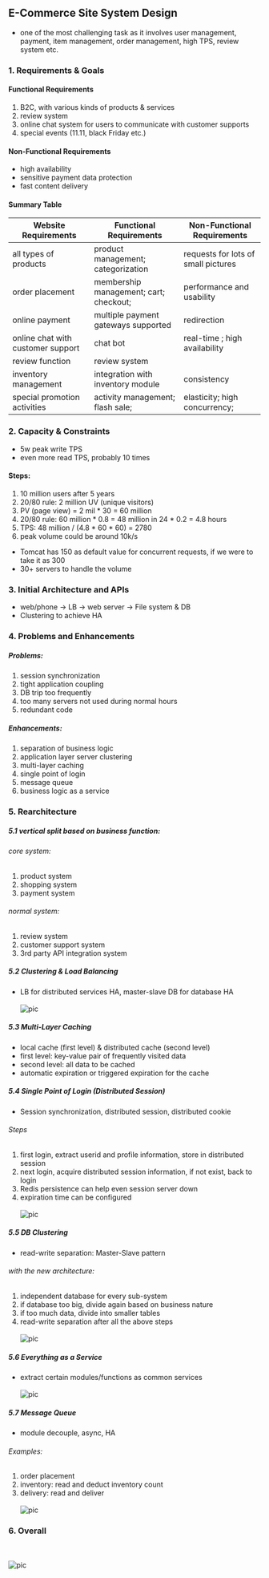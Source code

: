 ## E-Commerce Site System Design
- one of the most challenging task as it involves user management, payment, item management,
order management, high TPS, review system etc.

### 1. Requirements & Goals
#### Functional Requirements
1. B2C, with various kinds of products & services
1. review system
1. online chat system for users to communicate with customer supports
1. special events (11.11, black Friday etc.)

#### Non-Functional Requirements
- high availability
- sensitive payment data protection
- fast content delivery

#### Summary Table
| Website Requirements | Functional Requirements | Non-Functional Requirements |
| --- | --- | --- |
| all types of products | product management; categorization | requests for lots of small pictures |
| order placement | membership management; cart; checkout; | performance and usability |
| online payment | multiple payment gateways supported | redirection |
| online chat with customer support | chat bot | real-time ; high availability |
| review function | review system | |
| inventory management | integration with inventory module | consistency |
| special promotion activities | activity management; flash sale; | elasticity; high concurrency; |

### 2. Capacity & Constraints
- 5w peak write TPS
- even more read TPS, probably 10 times

#### Steps:
1. 10 million users after 5 years
1. 20/80 rule: 2 million UV (unique visitors)
1. PV (page view) = 2 mil * 30 = 60 million
1. 20/80 rule: 60 million * 0.8 = 48 million in 24 * 0.2 = 4.8 hours
1. TPS: 48 million / (4.8 * 60 * 60) = 2780
1. peak volume could be around 10k/s

- Tomcat has 150 as default value for concurrent requests, if we were to take it as 300
- 30+ servers to handle the volume

### 3. Initial Architecture and APIs
- web/phone -> LB -> web server -> File system & DB
- Clustering to achieve HA

### 4. Problems and Enhancements
##### Problems:
1. session synchronization
1. tight application coupling
1. DB trip too frequently
1. too many servers not used during normal hours
1. redundant code

##### Enhancements:
1. separation of business logic
1. application layer server clustering
1. multi-layer caching
1. single point of login
1. message queue
1. business logic as a service

### 5. Rearchitecture
##### 5.1 vertical split based on business function:
###### core system:
1. product system
1. shopping system
1. payment system
###### normal system:
1. review system
1. customer support system
1. 3rd party API integration system

##### 5.2 Clustering & Load Balancing
- LB for distributed services HA, master-slave DB for database HA
<br></br>
![pic](./architecture.png)

##### 5.3 Multi-Layer Caching
- local cache (first level) & distributed cache (second level)
- first level: key-value pair of frequently visited data
- second level: all data to be cached
- automatic expiration or triggered expiration for the cache

##### 5.4 Single Point of Login (Distributed Session)
- Session synchronization, distributed session, distributed cookie
###### Steps
1. first login, extract userid and profile information, store in distributed session
1. next login, acquire distributed session information, if not exist, back to login
1. Redis persistence can help even session server down
1. expiration time can be configured
<br></br>
![pic](./session.png)

##### 5.5 DB Clustering
- read-write separation: Master-Slave pattern
###### with the new architecture:
1. independent database for every sub-system
1. if database too big, divide again based on business nature
1. if too much data, divide into smaller tables
1. read-write separation after all the above steps
<br></br>
![pic](./db.png)

##### 5.6 Everything as a Service
- extract certain modules/functions as common services
<br></br>
![pic](./service.png)

##### 5.7 Message Queue
- module decouple, async, HA
###### Examples:
1. order placement
1. inventory: read and deduct inventory count
1. delivery: read and deliver
<br></br>
![pic](./mq.png)

### 6. Overall
<br></br>
![pic](./overall.png)